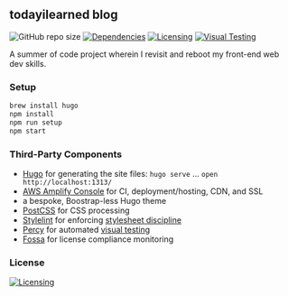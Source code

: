 ## todayilearned blog

![GitHub repo size][code-size]
[![Dependencies][deps-img]][deps]
[![Licensing][licensing-img]][licensing]
[![Visual Testing][visual-testing-img]][visual-testing]

A summer of code project wherein I revisit and reboot my front-end web dev skills.

### Setup

```bash
brew install hugo
npm install
npm run setup
npm start
```

### Third-Party Components

- [Hugo](https://gohugo.io/) for generating the site files: `hugo serve` ... `open http://localhost:1313/`
- [AWS Amplify Console](https://aws.amazon.com/amplify/) for CI, deployment/hosting, CDN, and SSL
- a bespoke, Boostrap-less Hugo theme
- [PostCSS](https://github.com/postcss/postcss) for CSS processing
- [Stylelint](https://stylelint.io/) for enforcing [stylesheet discipline](https://getyarn.io/yarn-clip/7e8ae3a9-17c6-4ed5-83aa-71110490590f)
- [Percy](https://percy.io/jm3/todayilearned) for automated [visual testing](https://percy.io/)
- [Fossa][licensing] for license compliance monitoring

### License

[![Licensing][licensing-big]][licensing]

[code-size]: https://img.shields.io/github/repo-size/jm3/todayilearned.svg
[deps]: https://david-dm.org/jm3/todayilearned
[deps-img]: https://david-dm.org/jm3/todayilearned/dev-status.svg
[licensing]: https://app.fossa.io/projects/git%2Bgithub.com%2Fjm3%2Ftodayilearned
[licensing-big]: https://app.fossa.io/projects/git%2Bgithub.com%2Fjm3%2Ftodayilearned
[licensing-img]: https://app.fossa.io/api/projects/git%2Bgithub.com%2Fjm3%2Ftodayilearned.svg?type=shield
[visual-testing]: https://percy.io/jm3/today-i-learned
[visual-testing-img]: https://percy.io/static/images/percy-badge.svg
